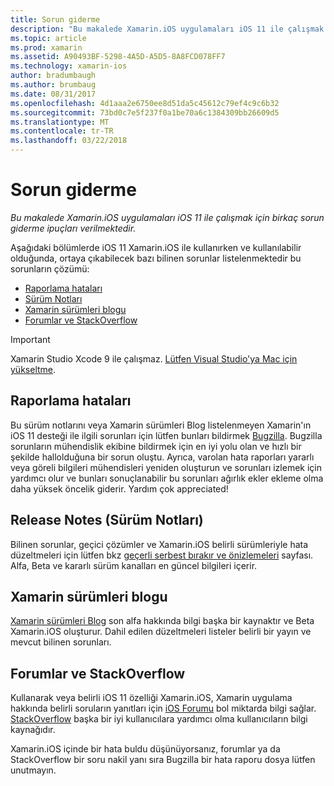 ```yaml
---
title: Sorun giderme
description: "Bu makalede Xamarin.iOS uygulamaları iOS 11 ile çalışmak için birkaç sorun giderme ipuçları verilmektedir."
ms.topic: article
ms.prod: xamarin
ms.assetid: A90493BF-5298-4A5D-A5D5-8A8FCD078FF7
ms.technology: xamarin-ios
author: bradumbaugh
ms.author: brumbaug
ms.date: 08/31/2017
ms.openlocfilehash: 4d1aaa2e6750ee8d51da5c45612c79ef4c9c6b32
ms.sourcegitcommit: 73bd0c7e5f237f0a1be70a6c1384309bb26609d5
ms.translationtype: MT
ms.contentlocale: tr-TR
ms.lasthandoff: 03/22/2018
---
```

# <a name="troubleshooting"></a>Sorun giderme

_Bu makalede Xamarin.iOS uygulamaları iOS 11 ile çalışmak için birkaç sorun giderme ipuçları verilmektedir._

Aşağıdaki bölümlerde iOS 11 Xamarin.iOS ile kullanırken ve kullanılabilir olduğunda, ortaya çıkabilecek bazı bilinen sorunlar listelenmektedir bu sorunların çözümü:

- [Raporlama hataları](#Reporting-Bugs)
- [Sürüm Notları](#Release-Notes)
- [Xamarin sürümleri blogu](#Xamarin-Releases-Blog)
- [Forumlar ve StackOverflow](#Forums-and-StackOverflow)

> [!IMPORTANT]
> Xamarin Studio Xcode 9 ile çalışmaz.
> [Lütfen Visual Studio'ya Mac için yükseltme](https://www.visualstudio.com/vs/).

<a name="Reporting-Bugs" />

## <a name="reporting-bugs"></a>Raporlama hataları

Bu sürüm notlarını veya Xamarin sürümleri Blog listelenmeyen Xamarin'ın iOS 11 desteği ile ilgili sorunları için lütfen bunları bildirmek [Bugzilla](https://bugzilla.xamarin.com/enter_bug.cgi?product=iOS). Bugzilla sorunların mühendislik ekibine bildirmek için en iyi yolu olan ve hızlı bir şekilde hallolduğuna bir sorun oluştu. Ayrıca, varolan hata raporları yararlı veya göreli bilgileri mühendisleri yeniden oluşturun ve sorunları izlemek için yardımcı olur ve bunları sonuçlanabilir bu sorunları ağırlık ekler ekleme olma daha yüksek öncelik giderir. Yardım çok appreciated!

<a name="Release-Notes" />

## <a name="release-notes"></a>Release Notes (Sürüm Notları)

Bilinen sorunlar, geçici çözümler ve Xamarin.iOS belirli sürümleriyle hata düzeltmeleri için lütfen bkz [geçerli serbest bırakır ve önizlemeleri](https://developer.xamarin.com/releases/current/) sayfası. Alfa, Beta ve kararlı sürüm kanalları en güncel bilgileri içerir.

<a name="Xamarin-Releases-Blog" />

## <a name="xamarin-releases-blog"></a>Xamarin sürümleri blogu

[Xamarin sürümleri Blog](https://releases.xamarin.com/) son alfa hakkında bilgi başka bir kaynaktır ve Beta Xamarin.iOS oluşturur. Dahil edilen düzeltmeleri listeler belirli bir yayın ve mevcut bilinen sorunları.

<a name="Forums-and-StackOverflow" />

## <a name="forums-and-stackoverflow"></a>Forumlar ve StackOverflow

Kullanarak veya belirli iOS 11 özelliği Xamarin.iOS, Xamarin uygulama hakkında belirli soruların yanıtları için [iOS Forumu](http://forums.xamarin.com/categories/ios) bol miktarda bilgi sağlar. [StackOverflow](http://stackoverflow.com/search?tab=newest&q=xamarin) başka bir iyi kullanıcılara yardımcı olma kullanıcıların bilgi kaynağıdır.

Xamarin.iOS içinde bir hata buldu düşünüyorsanız, forumlar ya da StackOverflow bir soru nakil yanı sıra Bugzilla bir hata raporu dosya lütfen unutmayın.
